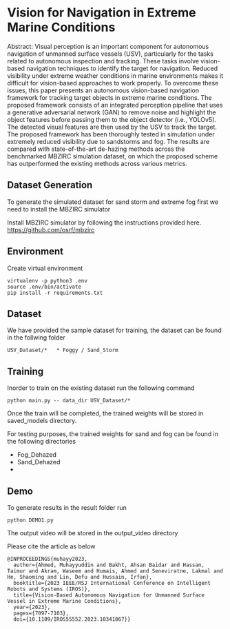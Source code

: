 # Vision for Navigation in Extreme Marine Conditions
Abstract:
Visual perception is an important component for autonomous navigation of unmanned surface vessels (USV), particularly for the tasks related to autonomous inspection and tracking. These tasks involve vision-based navigation techniques to identify the target for navigation. Reduced visibility under extreme weather conditions in marine environments makes it difficult for vision-based approaches to work properly. To overcome these issues, this paper presents an autonomous vision-based navigation framework for tracking target objects in extreme marine conditions. The proposed framework consists of an integrated perception pipeline that uses a generative adversarial network (GAN) to remove noise and highlight the object features before passing them to the object detector (i.e., YOLOv5). The detected visual features are then used by the USV to track the target. The proposed framework has been thoroughly tested in simulation under extremely reduced visibility due to sandstorms and fog. The results are compared with state-of-the-art de-hazing methods across the benchmarked MBZIRC simulation dataset, on which the proposed scheme has outperformed the existing methods across various metrics.

## Dataset Generation

To generate the simulated dataset for sand storm and extreme fog  first we need to install the MBZIRC simulator 

Install MBZIRC simulator by following the instructions provided here.
https://github.com/osrf/mbzirc


## Environment

Create virtual environment

```
virtualenv -p python3 .env
source .env/bin/activate
pip install -r requirements.txt
```

## Dataset

We have provided the sample dataset for training, the dataset can be found in the follwing folder 
```
USV_Dataset/*   * Foggy / Sand_Storm
```
## Training

Inorder to train on the existing dataset run the following command  

```
python main.py -- data_dir USV_Dataset/*
```
Once the train will be completed, the trained weights will be stored in saved_models directory.

For testing purposes, the trained weights for sand and fog can be found in the following directories 
- Fog_Dehazed
- Sand_Dehazed
- 
## Demo
To generate results in the result folder  run 

```
python DEMO1.py 
```
The output video will be stored in the output_video directory

Please cite the article as below 
```cite
@INPROCEEDINGS{muhayy2023,
  author={Ahmed, Muhayyuddin and Bakht, Ahsan Baidar and Hassan, Taimur and Akram, Waseem and Humais, Ahmed and Seneviratne, Lakmal and He, Shaoming and Lin, Defu and Hussain, Irfan},
  booktitle={2023 IEEE/RSJ International Conference on Intelligent Robots and Systems (IROS)}, 
  title={Vision-Based Autonomous Navigation for Unmanned Surface Vessel in Extreme Marine Conditions}, 
  year={2023},
  pages={7097-7103},
  doi={10.1109/IROS55552.2023.10341867}}

```

